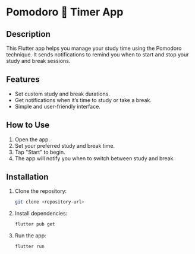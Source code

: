 # Pomodoro 🍅 Timer App

## Description
This Flutter app helps you manage your study time using the Pomodoro technique. It sends notifications to remind you when to start and stop your study and break sessions.

## Features
- Set custom study and break durations.
- Get notifications when it’s time to study or take a break.
- Simple and user-friendly interface.

## How to Use
1. Open the app.
2. Set your preferred study and break time.
3. Tap "Start" to begin.
4. The app will notify you when to switch between study and break.

## Installation
1. Clone the repository:
    ```bash
    git clone <repository-url>
    ```
2. Install dependencies:
    ```bash
    flutter pub get
    ```
3. Run the app:
    ```bash
    flutter run
    ```




















